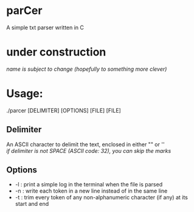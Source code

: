 # parCer
A simple txt parser written in C

# under construction
*name is subject to change (hopefully to something more clever)*

# Usage:
./parcer [DELIMITER] [OPTIONS] [FILE] [FILE]

## Delimiter
An ASCII character to delimit the text, enclosed in either "" or ''  
_if delimiter is not SPACE (ASCII code: 32), you can skip the marks_

## Options
- -l : print a simple log in the terminal when the file is parsed
- -n : write each token in a new line instead of in the same line
- -t : trim every token of any non-alphanumeric character (if any) at its start and end
 